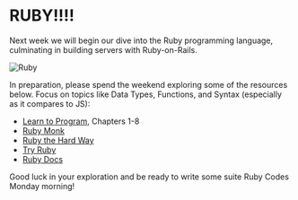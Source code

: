 # RUBY!!!!

Next week we will begin our dive into the Ruby programming language, culminating in building servers with Ruby-on-Rails.

![Ruby](http://www.theodinproject.com/assets/icons/ruby-945dfca9c81e9efb2e6c714960291f93.png)

In preparation, please spend the weekend exploring some of the resources below. Focus on topics like Data Types, Functions, and Syntax (especially as it compares to JS):

- [Learn to Program](https://pine.fm/LearnToProgram/), Chapters 1-8
- [Ruby Monk](https://rubymonk.com/learning/books/1-ruby-primer)
- [Ruby the Hard Way](http://learnrubythehardway.org/book/)
- [Try Ruby](http://tryruby.org/levels/1/challenges/0)
- [Ruby Docs](http://ruby-doc.org/)

Good luck in your exploration and be ready to write some suite Ruby Codes Monday morning!